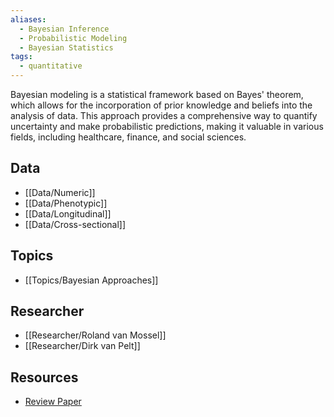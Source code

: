 ```yaml
---
aliases:
  - Bayesian Inference
  - Probabilistic Modeling
  - Bayesian Statistics
tags:
  - quantitative 
---
```


Bayesian modeling is a statistical framework based on Bayes' theorem, which allows for the incorporation of prior knowledge and beliefs into the analysis of data. This approach provides a comprehensive way to quantify uncertainty and make probabilistic predictions, making it valuable in various fields, including healthcare, finance, and social sciences.

## Data

 - [[Data/Numeric]]
 - [[Data/Phenotypic]]
 - [[Data/Longitudinal]]
 - [[Data/Cross-sectional]]

## Topics

  - [[Topics/Bayesian Approaches]]

## Researcher

  - [[Researcher/Roland van Mossel]]
  - [[Researcher/Dirk van Pelt]]

## Resources

  - [Review Paper](https://www.nature.com/articles/s43586-020-00001-2)
